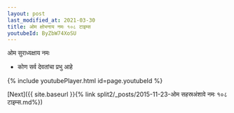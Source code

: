 ```yaml
---
layout: post
last_modified_at: 2021-03-30
title: ओम क्षोभनाय नमः १०८ टाइम्स
youtubeId: ByZbW74XoSU
---
```

 
 
 ओम सुराध्यक्षाय नमः  
 
 -  कोण सर्व देवतांचा प्रभु आहे 
 
  
 
  
 
 
 
 
 
 


{% include youtubePlayer.html id=page.youtubeId %}
 
[Next]({{ site.baseurl }}{% link  split2/_posts/2015-11-23-ओम सहस्रअंशावे नमः १०८ टाइम्स.md%})
 
